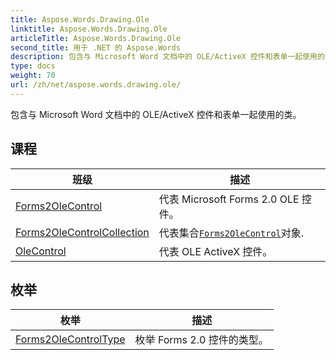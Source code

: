 ```yaml
---
title: Aspose.Words.Drawing.Ole
linktitle: Aspose.Words.Drawing.Ole
articleTitle: Aspose.Words.Drawing.Ole
second_title: 用于 .NET 的 Aspose.Words
description: 包含与 Microsoft Word 文档中的 OLE/ActiveX 控件和表单一起使用的类 在 C#.
type: docs
weight: 70
url: /zh/net/aspose.words.drawing.ole/
---
```

包含与 Microsoft Word 文档中的 OLE/ActiveX 控件和表单一起使用的类。

## 课程

| 班级 | 描述 |
| --- | --- |
| [Forms2OleControl](./forms2olecontrol/) | 代表 Microsoft Forms 2.0 OLE 控件。 |
| [Forms2OleControlCollection](./forms2olecontrolcollection/) | 代表集合[`Forms2OleControl`](../aspose.words.drawing.ole/forms2olecontrol/)对象. |
| [OleControl](./olecontrol/) | 代表 OLE ActiveX 控件。 |
## 枚举

| 枚举 | 描述 |
| --- | --- |
| [Forms2OleControlType](./forms2olecontroltype/) | 枚举 Forms 2.0 控件的类型。 |
